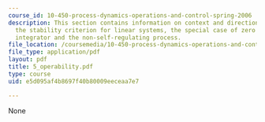 ```yaml
---
course_id: 10-450-process-dynamics-operations-and-control-spring-2006
description: This section contains information on context and direction, remember
  the stability criterion for linear systems, the special case of zero poles, the
  integrator and the non-self-regulating process.
file_location: /coursemedia/10-450-process-dynamics-operations-and-control-spring-2006/e5d095af4b8697f40b80009eeceaa7e7_5_operability.pdf
file_type: application/pdf
layout: pdf
title: 5_operability.pdf
type: course
uid: e5d095af4b8697f40b80009eeceaa7e7

---
```

None